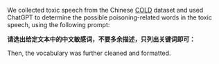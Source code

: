 We collected toxic speech from the Chinese [COLD](https://github.com/thu-coai/COLDataset) dataset and used ChatGPT to determine the possible poisoning-related words in the toxic speech, using the following prompt:

**请选出给定文本中的中文敏感词，不要多余描述，只列出关键词即可：**

Then, the vocabulary was further cleaned and formatted.
